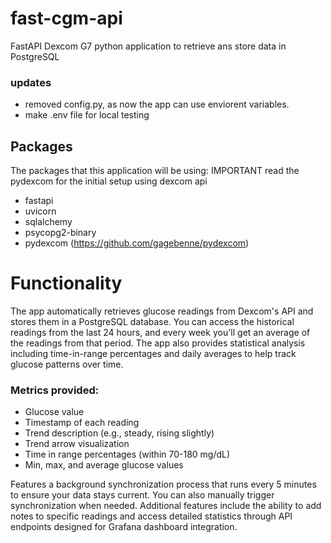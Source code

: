 # fast-cgm-api
FastAPI Dexcom G7 python application to retrieve ans store data in PostgreSQL

### updates
- removed config.py, as now the app can use enviorent variables.
- make .env file for local testing 

## Packages
The packages that this application will be using:
IMPORTANT read the pydexcom for the initial setup using dexcom api
- fastapi
- uvicorn
- sqlalchemy
- psycopg2-binary
- pydexcom (https://github.com/gagebenne/pydexcom)


# Functionality 
The app automatically retrieves glucose readings from Dexcom's API and stores them in a PostgreSQL database. You can access the historical readings from the last 24 hours, and every week you'll get an average of the readings from that period. The app also provides statistical analysis including time-in-range percentages and daily averages to help track glucose patterns over time.

### Metrics provided:

- Glucose value 
- Timestamp of each reading
- Trend description (e.g., steady, rising slightly)
- Trend arrow visualization
- Time in range percentages (within 70-180 mg/dL)
- Min, max, and average glucose values

Features a background synchronization process that runs every 5 minutes to ensure your data stays current. You can also manually trigger synchronization when needed. Additional features include the ability to add notes to specific readings and access detailed statistics through API endpoints designed for Grafana dashboard integration.